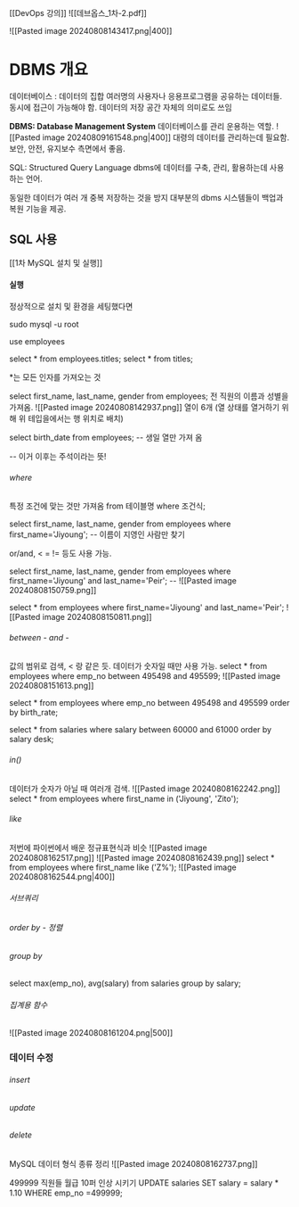 [[DevOps 강의]]
![[데브옵스_1차-2.pdf]]

![[Pasted image 20240808143417.png|400]]
# DBMS 개요
데이터베이스 : 데이터의 집합
여러명의 사용자나 응용프로그램을 공유하는 데이터들.
동시에 접근이 가능해야 함.
데이터의 저장 공간 자체의 의미로도 쓰임

**DBMS: Database Management System**
데이터베이스를 관리 운용하는 역할.
![[Pasted image 20240809161548.png|400]]
대령의 데이터를 관리하는데 필요함.
보안, 안전, 유지보수 측면에서 좋음.

SQL: Structured Query Language
dbms에 데이터를 구축, 관리, 활용하는데 사용하는 언어.

동일한 데이터가 여러 개 중복 저장하는 것을 방지
대부분의 dbms 시스템들이 백업과 복원 기능을 제공.
## SQL 사용
[[1차 MySQL 설치 및 실행]]
#### 실행
정상적으로 설치 및 환경을 세팅했다면

sudo mysql -u root

use employees

select * from employees.titles;
select * from titles;

\*는 모든 인자를 가져오는 것

select first_name, last_name, gender from employees;
전 직원의 이름과 성별을 가져옴.
![[Pasted image 20240808142937.png]]
열이 6개 (열 상태를 열거하기 위해 위 테입을에서는 행 위치로 배치)

select birth_date from employees; -- 생일 열만 가져 옴

\-- 이거 이후는 주석이라는 뜻!

###### where
특정 조건에 맞는 것만 가져옴
from 테이블명 where 조건식;

select first_name, last_name, gender from employees where first_name='Jiyoung'; -- 이름이 지영인 사람만 찾기

or/and, < = != 등도 사용 가능.

select first_name, last_name, gender from employees where first_name='Jiyoung' and last_name='Peir'; -- 
![[Pasted image 20240808150759.png]]

select * from employees where first_name='Jiyoung' and last_name='Peir'; 
![[Pasted image 20240808150811.png]]

###### between - and - 
값의 범위로 검색, < 랑 같은 듯. 데이터가 숫자일 때만 사용 가능.
select * from employees where emp_no between 495498 and 495599;
![[Pasted image 20240808151613.png]]

select * from employees where emp_no between 495498 and 495599 order by birth_rate;

select * from salaries  where salary between 60000 and 61000 order by salary desk;

###### in()
데이터가 숫자가 아닐 때 여러개 검색.
![[Pasted image 20240808162242.png]]
select * from employees where first_name in ('Jiyoung', 'Zito');
###### like
저번에 파이썬에서 배운 정규표현식과 비슷
![[Pasted image 20240808162517.png]]
![[Pasted image 20240808162439.png]]
select * from employees where first_name like ('Z%');
![[Pasted image 20240808162544.png|400]]


###### 서브쿼리
###### order by - 정렬

###### group by

select max(emp_no), avg(salary) from salaries group by salary;

###### 집계용 함수
![[Pasted image 20240808161204.png|500]]

### 데이터 수정
###### insert
###### update
###### delete


MySQL 데이터 형식 종류 정리
![[Pasted image 20240808162737.png]]


499999 직원들 월급 10퍼 인상 시키기
UPDATE salaries SET salary = salary * 1.10 WHERE emp_no =499999;